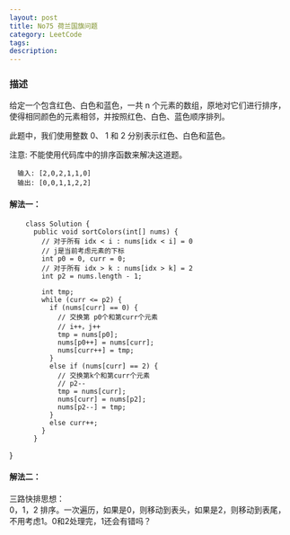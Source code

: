 ```yaml
---
layout: post
title: No75 荷兰国旗问题
category: LeetCode
tags:
description:
---
```

### 描述
给定一个包含红色、白色和蓝色，一共 n 个元素的数组，原地对它们进行排序，使得相同颜色的元素相邻，并按照红色、白色、蓝色顺序排列。

此题中，我们使用整数 0、 1 和 2 分别表示红色、白色和蓝色。

注意:
不能使用代码库中的排序函数来解决这道题。

      输入: [2,0,2,1,1,0]
      输出: [0,0,1,1,2,2]

#### 解法一：

        class Solution {
          public void sortColors(int[] nums) {
            // 对于所有 idx < i : nums[idx < i] = 0
            // j是当前考虑元素的下标
            int p0 = 0, curr = 0;
            // 对于所有 idx > k : nums[idx > k] = 2
            int p2 = nums.length - 1;

            int tmp;
            while (curr <= p2) {
              if (nums[curr] == 0) {
                // 交换第 p0个和第curr个元素
                // i++，j++
                tmp = nums[p0];
                nums[p0++] = nums[curr];
                nums[curr++] = tmp;
              }
              else if (nums[curr] == 2) {
                // 交换第k个和第curr个元素
                // p2--
                tmp = nums[curr];
                nums[curr] = nums[p2];
                nums[p2--] = tmp;
              }
              else curr++;
            }
          }
}

#### 解法二：
三路快排思想：    
0，1，2 排序。一次遍历，如果是0，则移动到表头，如果是2，则移动到表尾，不用考虑1。0和2处理完，1还会有错吗？
